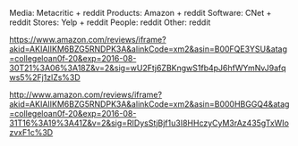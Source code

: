 Media: Metacritic + reddit
Products: Amazon + reddit
Software: CNet + reddit
Stores: Yelp + reddit
People: reddit
Other: reddit

https://www.amazon.com/reviews/iframe?akid=AKIAIIKM6BZG5RNDPK3A&alinkCode=xm2&asin=B00FQE3YSU&atag=collegeloan0f-20&exp=2016-08-30T21%3A06%3A18Z&v=2&sig=wU2Ftj6ZBKngwS1fb4pJ6hfWYmNvJ9afqws5%2Fj1zlZs%3D

http://www.amazon.com/reviews/iframe?akid=AKIAIIKM6BZG5RNDPK3A&alinkCode=xm2&asin=B000HBGGQ4&atag=collegeloan0f-20&exp=2016-08-31T16%3A19%3A41Z&v=2&sig=RIDysStjBjf1u3I8HHczyCyM3rAz435gTxWIozvxF1c%3D
